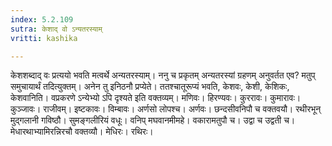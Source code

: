 ```yaml
---
index: 5.2.109
sutra: केशाद् वो ऽन्यतरस्याम्
vritti: kashika

---
```

केशशब्दाद् वः प्रत्ययो भवति मत्वर्थे अन्यतरस्याम्। ननु च प्रकृतम् अन्यतरस्यां ग्रहणम् अनुवर्तत एव? मतुप् समुचायार्थं तदित्युक्तम्। अनेन तु इनिठनौ प्रप्येते। ततश्चातूरूप्यं भवति, केशवः, केशी, केशिकः, केशवानिति। वप्रकरणे ऽन्येभ्यो ऽपि दृश्यते इति वक्तव्यम्। मणिवः। हिरण्यवः। कुररावः। कुमारावः। कुञ्जावः। राजीवम्। इष्टकावः। विम्बावः। अर्णसो लोपश्च। अर्णवः। छन्दसीवनिपौ च वक्तवयौ। रथीरभून् मुद्गलानी गविष्ठौ। सुमङ्गलीरियं वधूः। वनिप् मघवानमीमहे। वकारामतुपौ च। उद्वा च उद्वती च। मेधारथाभ्यामिरन्निरचौ वक्तव्यौ। मेधिरः। रथिरः।